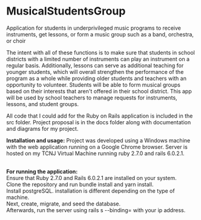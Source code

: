 # MusicalStudentsGroup

Application for students in underprivileged music programs to receive instruments, get lessons, or form a music group such as a band, orchestra, or choir

The intent with all of these functions is to make sure that students in school districts with a limited number of instruments can play an instrument on a regular basis. Additionally, lessons can serve as additional teaching for younger students, which will overall strengthen the performance of the program as a whole while providing older students and teachers with an opportunity to volunteer. Students will be able to form musical groups based on their interests that aren't offered in their school district. This app will be used by school teachers to manage requests for instruments, lessons, and student groups.

All code that I could add for the Ruby on Rails application is included in the src folder. Project proposal is in the docs folder along with documentation and diagrams for my project.

**Installation and usage:**
Project was developed using a Windows machine with the web application running on a Google Chrome browser. Server is hosted on my TCNJ Virtual Machine running ruby 2.7.0 and rails 6.0.2.1.<br /><br />

**For running the application:**<br />
Ensure that Ruby 2.7.0 and Rails 6.0.2.1 are installed on your system.<br />
Clone the repository and run bundle install and yarn install.<br />
Install postgreSQL. installation is different depending on the type of machine.<br />
Next, create, migrate, and seed the database.<br />
Afterwards, run the server using rails s --binding= with your ip address.<br /><br />
<br /><br />

